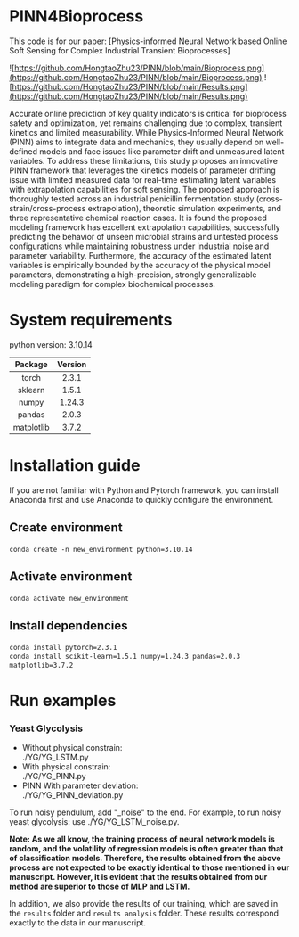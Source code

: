 # PINN4Bioprocess
This code is for our paper: [Physics-informed Neural Network based Online Soft Sensing for Complex Industrial Transient Bioprocesses]

![https://github.com/HongtaoZhu23/PINN/blob/main/Bioprocess.png](https://github.com/HongtaoZhu23/PINN/blob/main/Bioprocess.png)
![https://github.com/HongtaoZhu23/PINN/blob/main/Results.png](https://github.com/HongtaoZhu23/PINN/blob/main/Results.png)



Accurate online prediction of key quality indicators is critical for bioprocess safety and optimization, yet remains challenging due to complex, transient kinetics and limited measurability. While Physics-Informed Neural Network (PINN) aims to integrate data and mechanics, they usually depend on well-defined models and face issues like parameter drift and unmeasured latent variables. To address these limitations, this study proposes an innovative PINN framework that leverages the kinetics models of parameter drifting issue with limited measured data for real-time estimating latent variables with extrapolation capabilities for soft sensing. The proposed approach is thoroughly tested across an industrial penicillin fermentation study (cross-strain/cross-process extrapolation), theoretic simulation experiments, and three representative chemical reaction cases. It is found the proposed modeling framework has excellent extrapolation capabilities, successfully predicting the behavior of unseen microbial strains and untested process configurations while maintaining robustness under industrial noise and parameter variability. Furthermore, the accuracy of the estimated latent variables is empirically bounded by the accuracy of the physical model parameters, demonstrating a high-precision, strongly generalizable modeling paradigm for complex biochemical processes.



#  System requirements
python version: 3.10.14

|    Package     | Version  |
|:--------------:|:--------:|
|     torch      |  2.3.1   |
|    sklearn     |  1.5.1  |
|     numpy      |  1.24.3  |
|     pandas     |  2.0.3   |
|   matplotlib   |  3.7.2   |



# Installation guide
If you are not familiar with Python and Pytorch framework, 
you can install Anaconda first and use Anaconda to quickly configure the environment.
## Create environment
```angular2html
conda create -n new_environment python=3.10.14
```



## Activate environment
```angular2html
conda activate new_environment
```

## Install dependencies
```angular2html
conda install pytorch=2.3.1
conda install scikit-learn=1.5.1 numpy=1.24.3 pandas=2.0.3 matplotlib=3.7.2
```

# Run examples

### Yeast Glycolysis

* Without physical constrain:&nbsp;&nbsp;&nbsp;    
    ./YG/YG_LSTM.py 
* With physical constrain:&nbsp;&nbsp;&nbsp;   
    ./YG/YG_PINN.py
* PINN With parameter deviation:&nbsp;&nbsp;&nbsp;   
    ./YG/YG_PINN_deviation.py
  
To run noisy pendulum, add "_noise" to the end. For example, to run noisy yeast glycolysis: use ./YG/YG_LSTM_noise.py.

  
**Note: As we all know, the training process of neural network models is random, 
and the volatility of regression models is often greater than that of classification models. 
Therefore, the results obtained from the above process are not expected to be exactly identical to those mentioned in our manuscript. 
However, it is evident that the results obtained from our method are superior to those of MLP and LSTM.**

In addition, we also provide the results of our training, 
which are saved in the `results` folder and `results analysis` folder. 
These results correspond exactly to the data in our manuscript.


